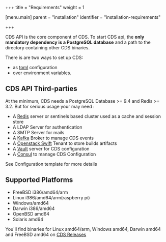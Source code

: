 +++
title = "Requirements"
weight = 1

[menu.main]
parent = "installation"
identifier = "installation-requirements"

+++


CDS API is the core component of CDS.
To start CDS api, the **only mandatory dependency is a PostgreSQL database** and a path to the directory containing other CDS binaries.

There is are two ways to set up CDS:

- as [toml](https://github.com/toml-lang/toml) configuration
- over environment variables.

## CDS API Third-parties

At the minimum, CDS needs a PostgreSQL Database >= 9.4 and Redis >= 3.2. But for serious usage your may need :

- A [Redis](https://redis.io) server or sentinels based cluster used as a cache and session store
- A LDAP Server for authentication
- A SMTP Server for mails
- A [Kafka](https://kafka.apache.org/) Broker to manage CDS events
- A [Openstack Swift](https://docs.openstack.org/developer/swift/) Tenant to store builds artifacts
- A [Vault](https://www.vaultproject.io/) server for CDS configuration
- A [Consul](https://www.consul.io/) to manage CDS Configuration

See Configuration template for more details


## Supported Platforms

- FreeBSD i386/amd64/arm
- Linux i386/amd64/arm(raspberry pi)
- Windows/amd64
- Darwin i386/amd64
- OpenBSD amd64
- Solaris amd64

You'll find binaries for Linux amd64/arm, Windows amd64, Darwin amd64 and FreeBSD amd64 on [CDS Releases](https://github.com/ovh/cds/releases/latest)
